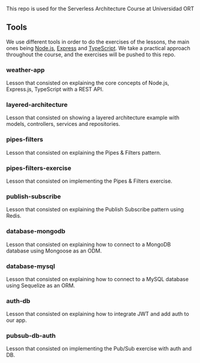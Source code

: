 This repo is used for the Serverless Architecture Course at Universidad ORT

## Tools

We use different tools in order to do the exercises of the lessons, the main ones being [Node.js](https://nodejs.org/), [Express](https://expressjs.com/) and [TypeScript](https://www.typescriptlang.org/).
We take a practical approach throughout the course, and the exercises will be pushed to this repo.

### weather-app

Lesson that consisted on explaining the core concepts of Node.js, Express.js, TypeScript with a REST API.

### layered-architecture

Lesson that consisted on showing a layered architecture example with models, controllers, services and repositories.

### pipes-filters

Lesson that consisted on explaining the Pipes & Filters pattern.

### pipes-filters-exercise

Lesson that consisted on implementing the Pipes & Filters exercise.

### publish-subscribe

Lesson that consisted on explaining the Publish Subscribe pattern using Redis.

### database-mongodb

Lesson that consisted on explaining how to connect to a MongoDB database using Mongoose as an ODM.

### database-mysql

Lesson that consisted on explaining how to connect to a MySQL database using Sequelize as an ORM.

### auth-db

Lesson that consisted on explaining how to integrate JWT and add auth to our app.

### pubsub-db-auth

Lesson that consisted on implementing the Pub/Sub exercise with auth and DB.
